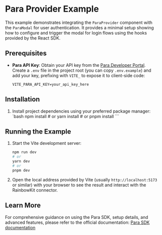 # Para Provider Example

This example demonstrates integrating the `ParaProvider` component with the `ParaModal` for user authentication. It
provides a minimal setup showing how to configure and trigger the modal for login flows using the hooks provided by the
React SDK.

## Prerequisites

- **Para API Key**: Obtain your API key from the [Para Developer Portal](https://developer.getpara.com/). Create a
  `.env` file in the project root (you can copy `.env.example`) and add your key, prefixing with `VITE_` to expose it to
  client-side code:
  ```env
  VITE_PARA_API_KEY=your_api_key_here
  ```

## Installation

1. Install project dependencies using your preferred package manager: `bash npm install # or yarn install # or pnpm
   install ```

## Running the Example

1.  Start the Vite development server:
    ```bash
    npm run dev
    # or
    yarn dev
    # or
    pnpm dev
    ```
2.  Open the local address provided by Vite (usually `http://localhost:5173` or similar) with your browser to see the
    result and interact with the RainbowKit connector.

## Learn More

For comprehensive guidance on using the Para SDK, setup details, and advanced features, please refer to the official
documentation: [Para SDK documentation](https://docs.usepara.com/welcome)
